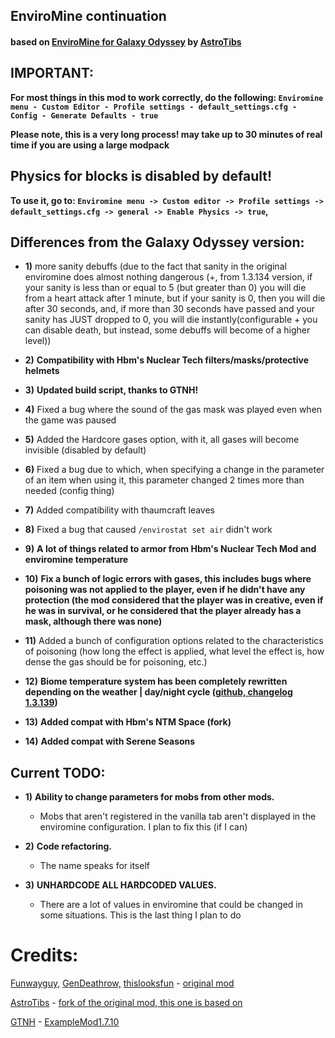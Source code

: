 ## EnviroMine continuation
#### based on [EnviroMine for Galaxy Odyssey](https://gitgud.io/AstroTibs/enviromine-for-galaxy-odyssey) by [AstroTibs](https://gitgud.io/AstroTibs)

## IMPORTANT:
**For most things in this mod to work correctly, do the following: `Enviromine menu - Custom Editor - Profile settings - default_settings.cfg - Config - Generate Defaults - true`**

**Please note, this is a very long process! may take up to 30 minutes of real time if you are using a large modpack**


## Physics for blocks is disabled by default!
**To use it, go to: `Enviromine menu -> Custom editor -> Profile settings -> default_settings.cfg -> general -> Enable Physics -> true`,**

## Differences from the Galaxy Odyssey version:



- **1)** more sanity debuffs (due to the fact that sanity in the original enviromine does almost nothing dangerous (+, from 1.3.134 version, if your sanity is less than or equal to 5 (but greater than 0) you will die from a heart attack after 1 minute, but if your sanity is 0, then you will die after 30 seconds, and, if more than 30 seconds have passed and your sanity has JUST dropped to 0, you will die instantly(configurable + you can disable death, but instead, some debuffs will become of a higher level))

- **2)** **Compatibility with Hbm's Nuclear Tech filters/masks/protective helmets**

- **3)** **Updated build script, thanks to GTNH!**

- **4)** Fixed a bug where the sound of the gas mask was played even when the game was paused

- **5)** Added the Hardcore gases option, with it, all gases will become invisible (disabled by default)

- **6)** Fixed a bug due to which, when specifying a change in the parameter of an item when using it, this parameter changed 2 times more than needed (config thing)

- **7)** Added compatibility with thaumcraft leaves

- **8)** Fixed a bug that caused `/envirostat set air` didn't work

- **9)** **A lot of things related to armor from Hbm's Nuclear Tech Mod and enviromine temperature**

- **10)** **Fix a bunch of logic errors with gases, this includes bugs where poisoning was not applied to the player, even if he didn't have any protection (the mod considered that the player was in creative, even if he was in survival, or he considered that the player already has a mask, although there was none)**

- **11)** Added a bunch of configuration options related to the characteristics of poisoning (how long the effect is applied, what level the effect is, how dense the gas should be for poisoning, etc.)

- **12)** **Biome temperature system has been completely rewritten depending on the weather | day/night cycle ([github, changelog 1.3.139](https://github.com/kotmatross28729/EnviroMine-continuation/releases/tag/1.3.139))**

- **13)** **Added compat with Hbm's NTM Space (fork)**

- **14)** **Added compat with Serene Seasons**


## Current TODO:
- **1)** **Ability to change parameters for mobs from other mods.**
   + Mobs that aren't registered in the vanilla tab aren't displayed in the enviromine configuration. I plan to fix this (if I can)

- **2)** **Сode refactoring.**
   + The name speaks for itself

- **3)** **UNHARDCODE ALL HARDCODED VALUES.**
   + There are a lot of values in enviromine that could be changed in some situations. This is the last thing I plan to do



# Credits:

[Funwayguy,](https://github.com/Funwayguy)
[GenDeathrow,](https://github.com/GenDeathrow)
[thislooksfun](https://github.com/thislooksfun) - [original mod](https://github.com/EnviroMine/EnviroMine-1.7)


[AstroTibs](https://gitgud.io/AstroTibs) - [fork of the original mod, this one is based on](https://gitgud.io/AstroTibs/enviromine-for-galaxy-odyssey)

[GTNH](https://github.com/orgs/GTNewHorizons/repositories) - [ExampleMod1.7.10](https://github.com/GTNewHorizons/ExampleMod1.7.10)
